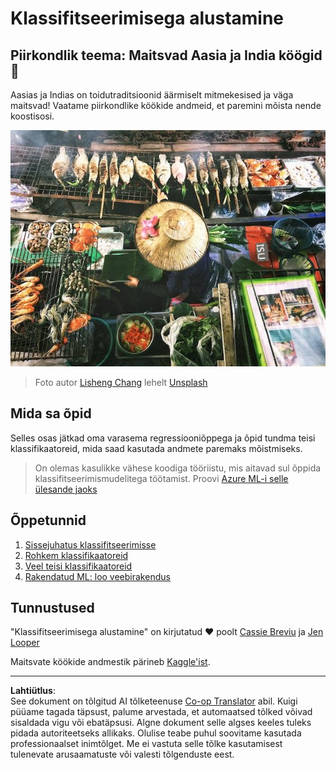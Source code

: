<!--
CO_OP_TRANSLATOR_METADATA:
{
  "original_hash": "74e809ffd1e613a1058bbc3e9600859e",
  "translation_date": "2025-10-11T11:53:16+00:00",
  "source_file": "4-Classification/README.md",
  "language_code": "et"
}
-->
# Klassifitseerimisega alustamine

## Piirkondlik teema: Maitsvad Aasia ja India köögid 🍜

Aasias ja Indias on toidutraditsioonid äärmiselt mitmekesised ja väga maitsvad! Vaatame piirkondlike köökide andmeid, et paremini mõista nende koostisosi.

![Tai toidumüüja](../../../translated_images/thai-food.c47a7a7f9f05c21892a1f9dc7bf30669e6d18dfda420c5c7ebb4153f6a304edd.et.jpg)
> Foto autor <a href="https://unsplash.com/@changlisheng?utm_source=unsplash&utm_medium=referral&utm_content=creditCopyText">Lisheng Chang</a> lehelt <a href="https://unsplash.com/s/photos/asian-food?utm_source=unsplash&utm_medium=referral&utm_content=creditCopyText">Unsplash</a>
  
## Mida sa õpid

Selles osas jätkad oma varasema regressiooniõppega ja õpid tundma teisi klassifikaatoreid, mida saad kasutada andmete paremaks mõistmiseks.

> On olemas kasulikke vähese koodiga tööriistu, mis aitavad sul õppida klassifitseerimismudelitega töötamist. Proovi [Azure ML-i selle ülesande jaoks](https://docs.microsoft.com/learn/modules/create-classification-model-azure-machine-learning-designer/?WT.mc_id=academic-77952-leestott)

## Õppetunnid

1. [Sissejuhatus klassifitseerimisse](1-Introduction/README.md)
2. [Rohkem klassifikaatoreid](2-Classifiers-1/README.md)
3. [Veel teisi klassifikaatoreid](3-Classifiers-2/README.md)
4. [Rakendatud ML: loo veebirakendus](4-Applied/README.md)

## Tunnustused

"Klassifitseerimisega alustamine" on kirjutatud ♥️ poolt [Cassie Breviu](https://www.twitter.com/cassiebreviu) ja [Jen Looper](https://www.twitter.com/jenlooper)

Maitsvate köökide andmestik pärineb [Kaggle'ist](https://www.kaggle.com/hoandan/asian-and-indian-cuisines).

---

**Lahtiütlus**:  
See dokument on tõlgitud AI tõlketeenuse [Co-op Translator](https://github.com/Azure/co-op-translator) abil. Kuigi püüame tagada täpsust, palume arvestada, et automaatsed tõlked võivad sisaldada vigu või ebatäpsusi. Algne dokument selle algses keeles tuleks pidada autoriteetseks allikaks. Olulise teabe puhul soovitame kasutada professionaalset inimtõlget. Me ei vastuta selle tõlke kasutamisest tulenevate arusaamatuste või valesti tõlgenduste eest.